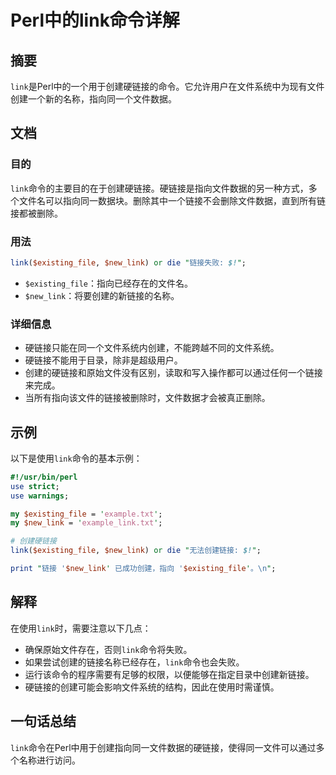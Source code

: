 <!--
Meta Description: # Perl中的link命令详解 ## 摘要 `link`是Perl中的一个用于创建硬链接的命令。它允许用户在文件系统中为现有文件创建一个新的名称，指向同一个文件数据。 ## 文档 ### 目的 `link`命令的主要目的在于创建硬链接。硬链接是指向文件数据的另一种方式，多个文件名可以指向同一数据块...
Meta Keywords: link, existing_file, new_link, perl, die
-->

# Perl中的link命令详解

## 摘要
`link`是Perl中的一个用于创建硬链接的命令。它允许用户在文件系统中为现有文件创建一个新的名称，指向同一个文件数据。

## 文档
### 目的
`link`命令的主要目的在于创建硬链接。硬链接是指向文件数据的另一种方式，多个文件名可以指向同一数据块。删除其中一个链接不会删除文件数据，直到所有链接都被删除。

### 用法
```perl
link($existing_file, $new_link) or die "链接失败: $!";
```

- `$existing_file`：指向已经存在的文件名。
- `$new_link`：将要创建的新链接的名称。

### 详细信息
- 硬链接只能在同一个文件系统内创建，不能跨越不同的文件系统。
- 硬链接不能用于目录，除非是超级用户。
- 创建的硬链接和原始文件没有区别，读取和写入操作都可以通过任何一个链接来完成。
- 当所有指向该文件的链接被删除时，文件数据才会被真正删除。

## 示例
以下是使用`link`命令的基本示例：

```perl
#!/usr/bin/perl
use strict;
use warnings;

my $existing_file = 'example.txt';
my $new_link = 'example_link.txt';

# 创建硬链接
link($existing_file, $new_link) or die "无法创建链接: $!";

print "链接 '$new_link' 已成功创建，指向 '$existing_file'。\n";
```

## 解释
在使用`link`时，需要注意以下几点：
- 确保原始文件存在，否则`link`命令将失败。
- 如果尝试创建的链接名称已经存在，`link`命令也会失败。
- 运行该命令的程序需要有足够的权限，以便能够在指定目录中创建新链接。
- 硬链接的创建可能会影响文件系统的结构，因此在使用时需谨慎。

## 一句话总结
`link`命令在Perl中用于创建指向同一文件数据的硬链接，使得同一文件可以通过多个名称进行访问。
